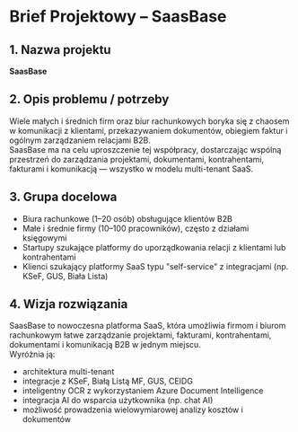 # Brief Projektowy – SaasBase

## 1. Nazwa projektu
**SaasBase**

## 2. Opis problemu / potrzeby
Wiele małych i średnich firm oraz biur rachunkowych boryka się z chaosem w komunikacji z klientami, przekazywaniem dokumentów, obiegiem faktur i ogólnym zarządzaniem relacjami B2B.  
SaasBase ma na celu uproszczenie tej współpracy, dostarczając wspólną przestrzeń do zarządzania projektami, dokumentami, kontrahentami, fakturami i komunikacją — wszystko w modelu multi-tenant SaaS.

## 3. Grupa docelowa
- Biura rachunkowe (1–20 osób) obsługujące klientów B2B  
- Małe i średnie firmy (10–100 pracowników), często z działami księgowymi  
- Startupy szukające platformy do uporządkowania relacji z klientami lub kontrahentami  
- Klienci szukający platformy SaaS typu "self-service" z integracjami (np. KSeF, GUS, Biała Lista)

## 4. Wizja rozwiązania
SaasBase to nowoczesna platforma SaaS, która umożliwia firmom i biurom rachunkowym łatwe zarządzanie projektami, fakturami, kontrahentami, dokumentami i komunikacją B2B w jednym miejscu.  
Wyróżnia ją:
- architektura multi-tenant  
- integracje z KSeF, Białą Listą MF, GUS, CEIDG  
- inteligentny OCR z wykorzystaniem Azure Document Intelligence  
- integracja AI do wsparcia użytkownika (np. chat AI)  
- możliwość prowadzenia wielowymiarowej analizy kosztów i dokumentów
